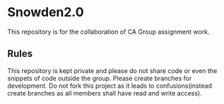 # Snowden2.0

This repository is for the collaboration of CA Group assignment work.

## Rules

This repository is kept private and please do not share code or even the snippets of code outside the group.
Please create branches for development.
Do not fork this project as it leads to confusions(instead create branches as all members shall have read and write access).

